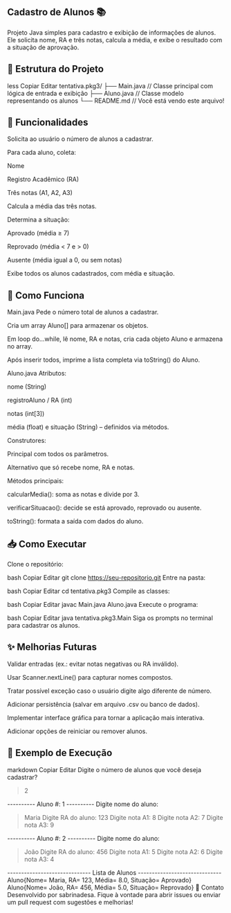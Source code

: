 ## Cadastro de Alunos 📚
Projeto Java simples para cadastro e exibição de informações de alunos. Ele solicita nome, RA e três notas, calcula a média, e exibe o resultado com a situação de aprovação.

## 📁 Estrutura do Projeto
less
Copiar
Editar
tentativa.pkg3/
├── Main.java        // Classe principal com lógica de entrada e exibição
├── Aluno.java       // Classe modelo representando os alunos
└── README.md        // Você está vendo este arquivo!

## 🚀 Funcionalidades

Solicita ao usuário o número de alunos a cadastrar.

Para cada aluno, coleta:

Nome

Registro Acadêmico (RA)

Três notas (A1, A2, A3)

Calcula a média das três notas.

Determina a situação:

Aprovado (média ≥ 7)

Reprovado (média < 7 e > 0)

Ausente (média igual a 0, ou sem notas)

Exibe todos os alunos cadastrados, com média e situação.

## 🧠 Como Funciona

Main.java
Pede o número total de alunos a cadastrar.

Cria um array Aluno[] para armazenar os objetos.

Em loop do...while, lê nome, RA e notas, cria cada objeto Aluno e armazena no array.

Após inserir todos, imprime a lista completa via toString() do Aluno.

Aluno.java
Atributos:

nome (String)

registroAluno / RA (int)

notas (int[3])

média (float) e situação (String) – definidos via métodos.

Construtores:

Principal com todos os parâmetros.

Alternativo que só recebe nome, RA e notas.

Métodos principais:

calcularMedia(): soma as notas e divide por 3.

verificarSituacao(): decide se está aprovado, reprovado ou ausente.

toString(): formata a saída com dados do aluno.

## 📥 Como Executar
Clone o repositório:

bash
Copiar
Editar
git clone https://seu-repositorio.git
Entre na pasta:

bash
Copiar
Editar
cd tentativa.pkg3
Compile as classes:

bash
Copiar
Editar
javac Main.java Aluno.java
Execute o programa:

bash
Copiar
Editar
java tentativa.pkg3.Main
Siga os prompts no terminal para cadastrar os alunos.

## ✨ Melhorias Futuras
Validar entradas (ex.: evitar notas negativas ou RA inválido).

Usar Scanner.nextLine() para capturar nomes compostos.

Tratar possível exceção caso o usuário digite algo diferente de número.

Adicionar persistência (salvar em arquivo .csv ou banco de dados).

Implementar interface gráfica para tornar a aplicação mais interativa.

Adicionar opções de reiniciar ou remover alunos.

## 📌 Exemplo de Execução
markdown
Copiar
Editar
Digite o número de alunos que você deseja cadastrar?
> 2

---------- Aluno #: 1 ----------
Digite nome do aluno:
> Maria
Digite RA do aluno:
> 123
Digite nota A1:
> 8
Digite nota A2:
> 7
Digite nota A3:
> 9

---------- Aluno #: 2 ----------
Digite nome do aluno:
> João
Digite RA do aluno:
> 456
Digite nota A1:
> 5
Digite nota A2:
> 6
Digite nota A3:
> 4

------------------------------ Lista de Alunos ------------------------------
Aluno{Nome= Maria, RA= 123, Média= 8.0, Situação= Aprovado}
Aluno{Nome= João, RA= 456, Média= 5.0, Situação= Reprovado}
📝 Contato
Desenvolvido por sabrinadesa. Fique à vontade para abrir issues ou enviar um pull request com sugestões e melhorias!

